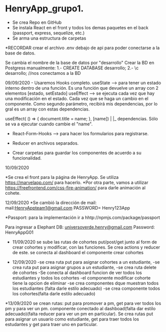 # HenryApp_grupo1.

- Se crea Repo en GitHub
- Se instala React en el front y todos los demas paquetes en el back (passport, express, sequelize, etc.)
- Se arma una estructura de carpetas


*RECORDAR crear el archivo .env debajo de api para poder conectarse a la base de datos.

Se cambia el nombre de la base de datos por "desarrollo"
Crear la BD en Postgress manualmente:
1.- CREATE DATABASE desarrollo;
2.- \c desarrollo; //nos conectamos a la BD


09/09/2020 - Usaremos Hooks completo.
useState --> para tener un estado interno dentro de una función. Es una función que devuelve un array con 2 elementos [estado, setEstado]
useEffect --> se ejecuta cada vez que hay una modificación en el estado. Cada vez que se haga un cambio en el componente. Como segundo parámetro,
recibirá mis dependencias, por lo gral es un array con estas dependencias.

useEffect( () => {
  document.title = name;
}, [name])
      |
      |_ dependencias. Sólo se va a ejecutar cuando cambie el "name".

* React-Form-Hooks --> para hacer los formularios para registrarse.

* Reducer en archivos separados.
* Crear carpetas para guardar los componentes de acuerdo a su funcionalidad.


10/09/2020

*Se crea el front para la página de HenryApp. Se utiliza https://marvelapp.com/ para hacerlo.
*Por otra parte, vamos a utilizar https://freefrontend.com/css-fire-animation/ para darle animación al cohete.

12/09/2020
*Se cambió la dirección de mail:
mail:HenryAppteam1@gmail.com
PASSWORD= Henry123App

*Passport: para la implementación ir a hhtp://npmjs.com/package/passport

Para ingresar a Elephant DB:
universoverde.henry@gmail.com 
Password: HenryAppG01


* 11/09/2020 se sube las rutas de cohortes put/post/get junto al form de crear cohortes
y modificar, con las  funciones. Se crea actions y reducer de este.
se conecta al dashboard el componente crear cohortes

* 12/09/2020 -se crea ruta put para asignar cohortes a un estudiante,
-se crea ruta put para asignar grupos a un estudiante,
-se crea ruta delete de cohortes
-Se conecta al dashboard funcion de ver todos los estudiantes y todos los cohortes
-el componente modificar cohorte tiene la opcion de eliminar
-se crea componentes dque muestran todos los estudiantes (falta darle estilo adecuado)
-se crea componente todos los cohortes(falta darle estilo adecuado)

*13/09/2020 se crean rutas: put para promover a pm, get para ver todos los pm y para ver un pm. componente conectado al dashboad(falta dar estilo adecuado)(falta reducer para ver un pm en particular). Se crea rutas put para asignar un usuario como estudiante, get para traer todos los estudantes y get para traer uno en particular. 


